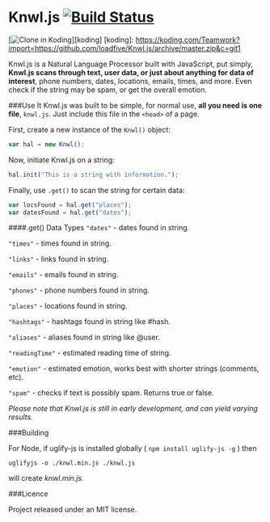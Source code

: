 Knwl.js [![Build Status](https://travis-ci.org/loadfive/Knwl.js.png?branch=master)](https://travis-ci.org/loadfive/Knwl.js)
====

[![Clone in Koding](http://learn.koding.com/btn/clone_d.png)][koding]
[koding]: https://koding.com/Teamwork?import=https://github.com/loadfive/Knwl.js/archive/master.zip&c=git1



Knwl.js is a Natural Language Processor built with JavaScript, put simply, **Knwl.js scans through text, user data, or just about anything for data of interest**, phone numbers, dates, locations, emails, times, and more. Even check if the string may be spam, or get the overall emotion. 

###Use It
Knwl.js was built to be simple, for normal use, **all you need is one file**, ```knwl.js```. Just include this file in the ```<head>``` of a page.

First, create a new instance of the ```Knwl()``` object:
```javascript
var hal = new Knwl();
```

Now, initiate Knwl.js on a string:
```javascript
hal.init("This is a string with information.");
```

Finally, use ```.get()``` to scan the string for certain data:
```javascript
var locsFound = hal.get("places");
var datesFound = hal.get("dates");
```

####.get() Data Types
```"dates"``` - dates found in string.

```"times"``` - times found in string.

```"links"``` - links found in string.

```"emails"``` - emails found in string.

```"phones"``` - phone numbers found in string.

```"places"``` - locations found in string.

```"hashtags"``` - hashtags found in string like #hash.

```"aliases"``` - aliases found in string like @user.

```"readingTime"``` - estimated reading time of string.

```"emotion"``` - estimated emotion, works best with shorter strings (comments, etc).

```"spam"``` - checks if text is possibly spam. Returns true or false.


*Please note that Knwl.js is still in early development, and can yield varying results.*


###Building

For Node, if uglify-js is installed globally ( `npm install uglify-js -g` ) then 

    uglifyjs -o ./knwl.min.js ./knwl.js

will create *knwl.min.js*. 


###Licence

Project released under an MIT license.







